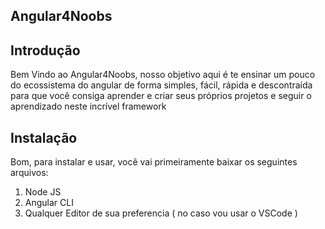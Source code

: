## Angular4Noobs

## Introdução
Bem Vindo ao Angular4Noobs, nosso objetivo aqui é te ensinar um pouco do ecossistema do angular
de forma simples, fácil, rápida e descontraída para que você consiga aprender e criar seus próprios projetos e seguir o aprendizado neste incrível framework

## Instalação

Bom, para instalar e usar, você vai primeiramente baixar os seguintes arquivos:

1. Node JS
2. Angular CLI
3. Qualquer Editor de sua preferencia ( no caso vou usar o VSCode )
